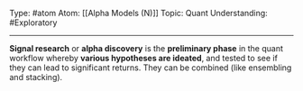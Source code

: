 Type: #atom
Atom: [[Alpha Models (N)]]
Topic: Quant
Understanding: #Exploratory 

----
**Signal research** or **alpha discovery** is the **preliminary phase** in the quant workflow whereby **various hypotheses are ideated**, and tested to see if they can lead to significant returns. They can be combined (like ensembling and stacking).